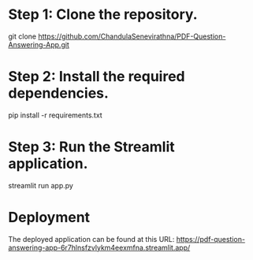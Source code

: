 # Step 1: Clone the repository.

git clone https://github.com/ChandulaSenevirathna/PDF-Question-Answering-App.git

# Step 2: Install the required dependencies.

pip install -r requirements.txt

# Step 3: Run the Streamlit application.

streamlit run app.py

# Deployment

The deployed application can be found at this URL:
https://pdf-question-answering-app-6r7hlnsfzvlykm4eexmfna.streamlit.app/
